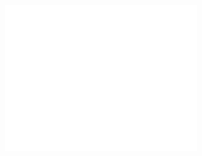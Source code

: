 <!-- If you're using "master" as default branch -->
![Metrics](https://github.com/Truxnell/Truxnell/blob/master/github-metrics.svg)
